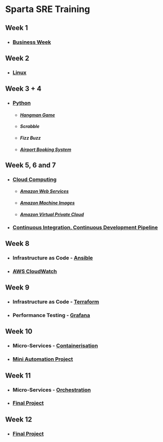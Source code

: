 # Sparta SRE Training

## Week 1

- ### [Business Week](https://github.com/andujiuba/Business_Week)

## Week 2

- ### [Linux](https://github.com/andujiuba/Learning_Linux)

## Week 3 + 4

- ### [Python](https://github.com/andujiuba/Python_Introduction)
  - #### *[Hangman Game](https://github.com/andujiuba/Hangman_Game)*
  - #### *Scrabble*
  - #### *Fizz Buzz*
  - #### *[Airport Booking System](https://github.com/om1chael/Airport-Booking-System)*

## Week 5, 6 and 7

- ### [Cloud Computing](https://github.com/andujiuba/cloud_computing_intro)
  - #### *[Amazon Web Services](https://github.com/andujiuba/cloud_computing_AWS)*
  - #### *[Amazon Machine Images](https://github.com/andujiuba/cloud_computing_AMI)*
  - #### *[Amazon Virtual Private Cloud](https://github.com/andujiuba/AWS_VPC_Networking)*
- ### [Continuous Integration, Continuous Development Pipeline](https://github.com/andujiuba/SSH_Keys_and_CICD_Pipeline)

## Week 8

- ### Infrastructure as Code - [Ansible](https://github.com/andujiuba/IAC_Ansible)
- ### [AWS CloudWatch](https://github.com/andujiuba/AWS_Cloud_Watch)

## Week 9

- ### Infrastructure as Code - [Terraform](https://github.com/andujiuba/IAC_Terraform)
- ### Performance Testing - [Grafana](https://github.com/andujiuba/SRE_Grafana)

## Week 10

- ### Micro-Services - [Containerisation](https://github.com/andujiuba/Micro_Services_Docker)
- ### [Mini Automation Project](https://github.com/ZeeshanJ99/Node_app_full_automation)

## Week 11

- ### Micro-Services - [Orchestration](https://github.com/andujiuba/Micro_Services_Kubernetes)
- ### [Final Project](https://github.com/ZeeshanJ99/Building-Automated-and-Reliable-Systems-The-SRE-Approach/tree/main)

## Week 12

- ### [Final Project](https://github.com/ZeeshanJ99/Building-Automated-and-Reliable-Systems-The-SRE-Approach/tree/main)
